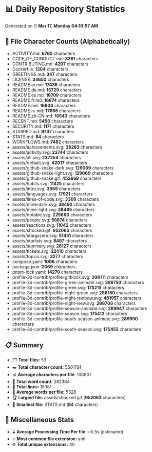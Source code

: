# 📊 Daily Repository Statistics
Generated on ⏰ **Mar 17, Monday 04:10:57 AM**

## 📂 File Character Counts (Alphabetically)
- ACTIVITY.md: **6765** characters
- CODE_OF_CONDUCT.md: **3391** characters
- CONTRIBUTING.md: **4207** characters
- Dockerfile: **1204** characters
- GREETINGS.md: **347** characters
- LICENSE: **34650** characters
- README.ar.md: **17436** characters
- README.de.md: **16729** characters
- README.es.md: **16709** characters
- README.fr.md: **16874** characters
- README.md: **16600** characters
- README.ru.md: **17858** characters
- README.zh-CN.md: **16543** characters
- RECENT.md: **5450** characters
- SECURITY.md: **1171** characters
- STARRED.md: **9737** characters
- STATS.md: **84** characters
- WORKFLOWS.md: **7482** characters
- assets/achievements.svg: **38283** characters
- assets/activity.svg: **23744** characters
- assets/all.svg: **237254** characters
- assets/default.svg: **42017** characters
- assets/github-snake-dark.svg: **129069** characters
- assets/github-snake-light.svg: **129069** characters
- assets/github-snake.gif: **452669** characters
- assets/habits.svg: **11425** characters
- assets/intro.svg: **3369** characters
- assets/languages.svg: **17921** characters
- assets/lines-of-code.svg: **3308** characters
- assets/mine-dark.svg: **38492** characters
- assets/mine-light.svg: **38465** characters
- assets/notable.svg: **229660** characters
- assets/people.svg: **56874** characters
- assets/reactions.svg: **11042** characters
- assets/shocked.gif: **952063** characters
- assets/stargazers.svg: **51451** characters
- assets/starlists.svg: **8497** characters
- assets/summary.svg: **28127** characters
- assets/tickets.svg: **22410** characters
- assets/topics.svg: **3277** characters
- compose.yaml: **1006** characters
- package.json: **2069** characters
- pnpm-lock.yaml: **14270** characters
- profile-3d-contrib/profile-gitblock.svg: **308111** characters
- profile-3d-contrib/profile-green-animate.svg: **289750** characters
- profile-3d-contrib/profile-green.svg: **175215** characters
- profile-3d-contrib/profile-night-green.svg: **288180** characters
- profile-3d-contrib/profile-night-rainbow.svg: **481957** characters
- profile-3d-contrib/profile-night-view.svg: **288706** characters
- profile-3d-contrib/profile-season-animate.svg: **289947** characters
- profile-3d-contrib/profile-season.svg: **175412** characters
- profile-3d-contrib/profile-south-season-animate.svg: **289990** characters
- profile-3d-contrib/profile-south-season.svg: **175455** characters

## 📋 Summary
- 🗂️ **Total files:** 53
- ✒️ **Total character count:** 5501791
- 📊 **Average characters per file:** 103807
- 📝 **Total word count:** 282384
- 🧾 **Total lines:** 15381
- 📐 **Average words per file:** 5328
- 🏆 **Largest file:** assets/shocked.gif (**952063** characters)
- 🥉 **Smallest file:** STATS.md (**84** characters)

## 🌟 Miscellaneous Stats
- ⌛ **Average Processing Time Per file:** ~0.5s (estimated)
- 🔥 **Most common file extension:** yml
- 🌐 **Total unique extensions:** 40
